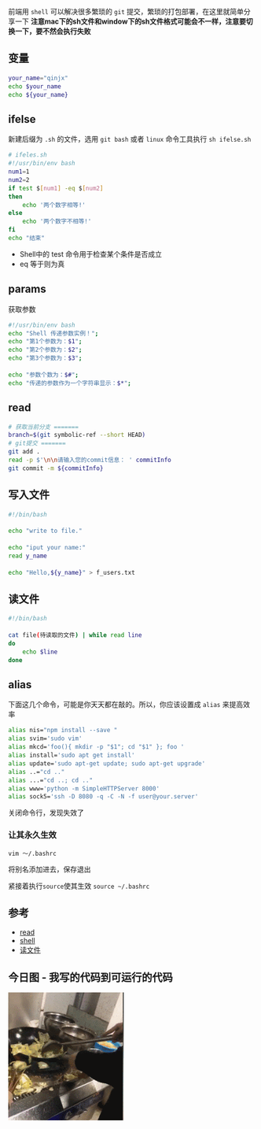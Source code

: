 前端用 `shell` 可以解决很多繁琐的 `git` 提交，繁琐的打包部署，在这里就简单分享一下
**注意mac下的sh文件和window下的sh文件格式可能会不一样，注意要切换一下，要不然会执行失败**
## 变量

```sh
your_name="qinjx"
echo $your_name
echo ${your_name}
```

## ifelse
新建后缀为 `.sh` 的文件，选用 `git bash` 或者 `linux` 命令工具执行 `sh ifelse.sh`

```sh
# ifeles.sh
#!/usr/bin/env bash
num1=1
num2=2
if test $[num1] -eq $[num2]
then
    echo '两个数字相等!'
else
    echo '两个数字不相等!'
fi
echo "结束"
```

- Shell中的 test 命令用于检查某个条件是否成立
- eq 	等于则为真

## params
获取参数

```sh
#!/usr/bin/env bash
echo "Shell 传递参数实例！";
echo "第1个参数为：$1";
echo "第2个参数为：$2";
echo "第3个参数为：$3";

echo "参数个数为：$#";
echo "传递的参数作为一个字符串显示：$*";
```

## read

```sh
# 获取当前分支 =======
branch=$(git symbolic-ref --short HEAD)
# git提交 =======
git add .
read -p $'\n\n请输入您的commit信息： ' commitInfo
git commit -m ${commitInfo}
```

## 写入文件
```sh
#!/bin/bash

echo "write to file."

echo "iput your name:"
read y_name

echo "Hello,${y_name}" > f_users.txt

```
## 读文件

```sh
#!/bin/bash

cat file(待读取的文件) | while read line
do
    echo $line
done

```


## alias
下面这几个命令，可能是你天天都在敲的。所以，你应该设置成 `alias` 来提高效率

```sh
alias nis="npm install --save "
alias svim='sudo vim'
alias mkcd='foo(){ mkdir -p "$1"; cd "$1" }; foo '
alias install='sudo apt get install'
alias update='sudo apt-get update; sudo apt-get upgrade'
alias ..="cd .."
alias ...="cd ..; cd .."
alias www='python -m SimpleHTTPServer 8000'
alias sock5='ssh -D 8080 -q -C -N -f user@your.server'
```

关闭命令行，发现失效了
### 让其永久生效

`vim ～/.bashrc`

将别名添加进去，保存退出

紧接着执行`source`使其生效
`source ~/.bashrc`

## 参考

- [read](https://www.runoob.com/linux/linux-comm-read.html)
- [shell](https://coolshell.cn/articles/19219.html)
- [读文件](https://www.cnblogs.com/iloveyoucc/archive/2012/07/10/2585529.html)

## 今日图 - 我写的代码到可运行的代码
![16b873fd487172ba.gif](../../images/16b873fd487172ba.gif)
